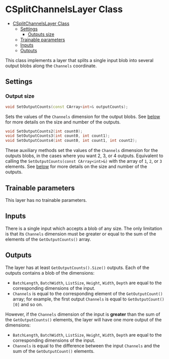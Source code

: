 # CSplitChannelsLayer Class

<!-- TOC -->

- [CSplitChannelsLayer Class](#csplitchannelslayer-class)
    - [Settings](#settings)
        - [Outputs size](#outputs-size)
    - [Trainable parameters](#trainable-parameters)
    - [Inputs](#inputs)
    - [Outputs](#outputs)

<!-- /TOC -->

This class implements a layer that splits a single input blob into several output blobs along the `Channels` coordinate.


## Settings

### Output size

```c++
void SetOutputCounts(const CArray<int>& outputCounts);
```

Sets the values of the `Channels` dimension for the output blobs. See [below](#outputs) for more details on the size and number of the outputs.


```c++
void SetOutputCounts2(int count0);
void SetOutputCounts3(int count0, int count1);
void SetOutputCounts4(int count0, int count1, int count2);
```

These auxiliary methods set the values of the `Channels` dimension for the outputs blobs, in the cases where you want 2, 3, or 4 outputs. Equivalent to calling the `SetOutputCounts(const CArray<int>&)` with the array of `1`, `2`, or `3` elements. See [below](#outputs) for more details on the size and number of the outputs.

## Trainable parameters

This layer has no trainable parameters.

## Inputs

There is a single input which accepts a blob of any size. The only limitation is that its `Channels` dimension must be greater or equal to the sum of the elements of the `GetOutputCounts()` array.

## Outputs

The layer has at least `GetOutputCounts().Size()` outputs. Each of the outputs contains a blob of the dimensions:

- `BatchLength`, `BatchWidth`, `ListSize`, `Height`, `Width`, `Depth` are equal to the corresponding dimensions of the input.
- `Channels` is equal to the corresponding element of the `GetOutputCount()` array; for example, the first output `Channels` is equal to `GetOutputCount()[0]` and so on.

However, if the `Channels` dimension of the input is **greater** than the sum of the `GetOutputCounts()` elements, the layer will have one more output of the dimensions:

- `BatchLength`, `BatchWidth`, `ListSize`, `Height`, `Width`, `Depth` are equal to the corresponding dimensions of the input.
- `Channels` is equal to the difference between the input `Channels` and the sum of the `GetOutputCount()` elements.
